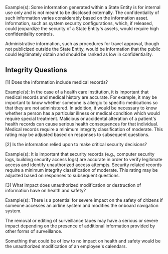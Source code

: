 Example(s): Some information generated within a State Entity is for internal use only and is not meant to be disclosed externally. The confidentiality of such information varies considerably based on the information asset. Information, such as system security configurations, which, if released, could jeopardize the security of a State Entity's assets, would require high confidentiality controls.

Administrative information, such as procedures for travel approval, though not publicized outside the State Entity, would be information that the public could legitimately obtain and should be ranked as low in confidentiality.

## **Integrity Questions**

[1] Does the information include medical records?

Example(s): In the case of a health care institution, it is important that medical records and medical history are accurate. For example, it may be important to know whether someone is allergic to specific medications so that they are not administered. In addition, it would be necessary to know whether a person has a particular illness or medical condition which would require special treatment. Malicious or accidental alteration of a patient's health records can cause serious health consequences for that individual. Medical records require a minimum integrity classification of moderate. This rating may be adjusted based on responses to subsequent questions.

[2] Is the information relied upon to make critical security decisions?

Example(s): It is important that security records (e.g., computer security logs, building security access logs) are accurate in order to verify legitimate access and identify unauthorized access attempts. Security related records require a minimum integrity classification of moderate. This rating may be adjusted based on responses to subsequent questions.

[3] What impact does unauthorized modification or destruction of information have on health and safety?

Example(s): There is a potential for severe impact on the safety of citizens if someone accesses an airline system and modifies the onboard navigation system.

The removal or editing of surveillance tapes may have a serious or severe impact depending on the presence of additional information provided by other forms of surveillance.

Something that could be of low to no impact on health and safety would be the unauthorized modification of an employee's calendars.